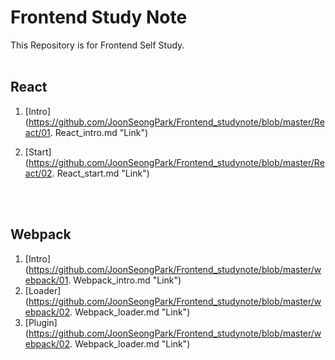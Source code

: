 # Frontend Study Note
This Repository is for Frontend Self Study.
<br>
<br>

## React

1. [Intro](https://github.com/JoonSeongPark/Frontend_studynote/blob/master/React/01. React_intro.md "Link")

2. [Start](https://github.com/JoonSeongPark/Frontend_studynote/blob/master/React/02. React_start.md "Link")

   <br>
   <br>

## Webpack

1. [Intro](https://github.com/JoonSeongPark/Frontend_studynote/blob/master/webpack/01. Webpack_intro.md "Link")
2. [Loader](https://github.com/JoonSeongPark/Frontend_studynote/blob/master/webpack/02. Webpack_loader.md "Link")
3. [Plugin](https://github.com/JoonSeongPark/Frontend_studynote/blob/master/webpack/02. Webpack_loader.md "Link")